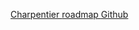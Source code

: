 [ Charpentier ](readme.md)
[ roadmap ](roadmap.md)
[ Github ](https://github.com/denislaliberte/charpentier)
